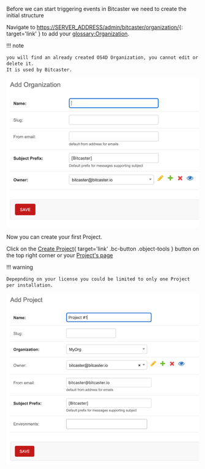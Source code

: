 
Before we can start triggering events in Bitcaster we need to create the initial structure



Navigate to <https://SERVER_ADDRESS/admin/bitcaster/organization/>{: target='link' } to add your <glossary:Organization>.

!!! note

    you will find an already created OS4D Organization, you cannot edit or delete it. 
    It is used by Bitcaster.

![Image](_screenshots/add_org.png)

Now you can create your first Project.  

Click on the 
[Create Project](https://SERVER_ADDRESS/admin/bitcaster/organization/current/){ target='link' .bc-button .object-tools }
 button on the top right corner or your [Project's page](https://SERVER_ADDRESS/admin/bitcaster/organization/current/)

!!! warning

    Depepnding on your license you could be limited to only one Project per installation. 


![Image](_screenshots/add_prj.png)

